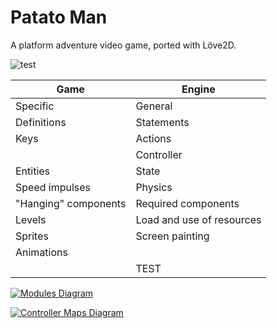 # Patato Man
A platform adventure video game, ported with Löve2D.

![test](https://github.com/fbosio/patato/workflows/test/badge.svg)

| Game | Engine  |
|------|---------|
| Specific | General |
| Definitions | Statements |
| Keys | Actions |
|      | Controller |
| Entities | State |
| Speed impulses | Physics |
| "Hanging" components |  Required components |
| Levels | Load and use of resources |
| Sprites | Screen painting |
| Animations |  |
| | TEST |

[![Modules Diagram](http://www.plantuml.com/plantuml/png/SoWkIImgAStDuKhEpot8pqlDAr78oIzBHUAcvgLdvgMYo2Ucf1PnSK4a5FJqx21Q47oO4eVKl1IWsG00)](http://www.plantuml.com/plantuml/uml/SoWkIImgAStDuKhEpot8pqlDAr78oIzBHUAcvgLdvgMYo2Ucf1PnSK4a5FJqx21Q47oO4eVKl1IWsG00)

[![Controller Maps Diagram](http://www.plantuml.com/plantuml/png/TP1BJiCm48RtSufPGaIxwBvLzo0MtC1ANMewViWU1oAKksDFRLIfoYhv7_c_sCV4AdAs1AEtmJlj64VlE7eY7V4NqAg0Lpsd-ex3C9bIL_Igvs70_Q4uuJ8dCpQhT4YV6R5cggXeFYyiwjIodQYldksg8i3bXZ8kPEumDRBnxbrPtM4TtrZVYgvlmYkfW9lv8TXY2kD__JQuEj-Sn-bpTfBWq_I2wHcdxG_kSPEsjONQdUwnwn_SznTO0EHYDuTsQf276Er7uLYwsT8V)](http://www.plantuml.com/plantuml/uml/TP1BJiCm48RtSufPGaIxwBvLzo0MtC1ANMewViWU1oAKksDFRLIfoYhv7_c_sCV4AdAs1AEtmJlj64VlE7eY7V4NqAg0Lpsd-ex3C9bIL_Igvs70_Q4uuJ8dCpQhT4YV6R5cggXeFYyiwjIodQYldksg8i3bXZ8kPEumDRBnxbrPtM4TtrZVYgvlmYkfW9lv8TXY2kD__JQuEj-Sn-bpTfBWq_I2wHcdxG_kSPEsjONQdUwnwn_SznTO0EHYDuTsQf276Er7uLYwsT8V)
